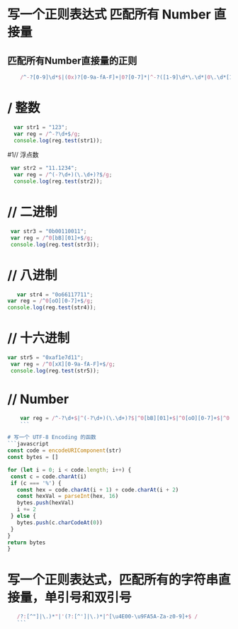 # 写一个正则表达式 匹配所有 Number 直接量

## 匹配所有Number直接量的正则

```javascript
    /^-?[0-9]\d*$|(0x)?[0-9a-fA-F]+|0?[0-7]*|^-?([1-9]\d*\.\d*|0\.\d*[1-9]\d*|0?\.0+|0)$/
```    

  # / 整数
 
```javascript
  var str1 = "123";
  var reg = /^-?\d+$/g;
  console.log(reg.test(str1));
```

  #1// 浮点数
```javascript
 var str2 = "11.1234";
  var reg = /^(-?\d+)(\.\d+)?$/g;
  console.log(reg.test(str2));
  ```

  # // 二进制
 ```javascript 
  var str3 = "0b00110011";
  var reg = /^0[bB][01]+$/g;
  console.log(reg.test(str3));
  ```
  # // 八进制
   ```javascript 
      var str4 = "0o66117711";
  var reg = /^0[oO][0-7]+$/g;
  console.log(reg.test(str4));
  ```
  # // 十六进制
 ```javascript 
var str5 = "0xaf1e7d11";
  var reg = /^0[xX][0-9a-fA-F]+$/g;
  console.log(reg.test(str5));
  ```
 #  // Number
  ```javascript 
      var reg = /^-?\d+$|^(-?\d+)(\.\d+)?$|^0[bB][01]+$|^0[oO][0-7]+$|^0[xX][0-9a-fA-F]+$/g;
      ```

# 写一个 UTF-8 Encoding 的函数
 ```javascript 
 const code = encodeURIComponent(str)
 const bytes = []

 for (let i = 0; i < code.length; i++) {
   const c = code.charAt(i)
   if (c === '%') {
     const hex = code.charAt(i + 1) + code.charAt(i + 2)
     const hexVal = parseInt(hex, 16)
     bytes.push(hexVal)
     i += 2
   } else {
     bytes.push(c.charCodeAt(0))
   }
 }
 return bytes
}
```
# 写一个正则表达式，匹配所有的字符串直接量，单引号和双引号

 ```javascript 
    /?:[^"]|\.)*"|'(?:[^']|\.)*|^[\u4E00-\u9FA5A-Za-z0-9]+$ /
    ```
